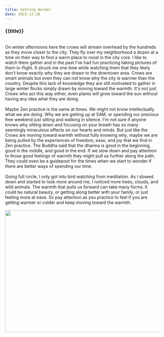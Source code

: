 ```yaml
---
title: Getting Warmer
date: 2023-12-28
---
```

<h3>{{title}}</h3>

<br/>
On winter afternoons here the crows will stream overhead by the hundreds as they move closer to the city. They fly over my neighborhood a dozen at a time on their way to find a warm place to roost in the city core. I like to watch them gather and in the past I've had fun practicing taking pictures of them in-flight. It struck me one time while watching them that they likely don't know exactly why they are drawn to the downtown area. Crows are smart animals but even they can not know why the city is warmer than the country. Despite this lack of knowledge they are still motivated to gather in large winter flocks simply drawn by moving toward the warmth. It's not just Crows who act this way either, even plants will grow toward the sun without having any idea what they are doing.
<br/><br/>
Maybe Zen practice is the same at times. We might not know intellectually what we are doing. Why we are getting up at 5AM, or spending our precious free weekend just sitting and walking in silence. I'm not sure if anyone knows why sitting down and focusing on your breath has so many seemingly miraculous effects on our hearts and minds. But just like the Crows are moving toward warmth without fully knowing why, maybe we are being pulled by the experiences of freedom, ease, and joy that we find in Zen practice. The Buddha said that the dharma is good in the beginning, good in the middle, and good in the end. If we slow down and pay attention to those good feelings of warmth they might pull us further along the path. They could even be a guidepost for the times when we start to wonder if there are better ways of spending our time.
<br/><br/>
Going full circle, I only got into bird watching from meditation. As I slowed down and started to look more around me, I noticed more trees, clouds, and wild animals. The warmth that pulls us forward can take many forms. It could be natural beauty, or getting along better with your family, or just feeling more at ease. So pay attention as you practice to feel if you are getting warmer or colder and keep moving toward the warmth.
<br/><br/>
<div class="center center-block">
    <img src="/assets/img/crows.jpg" class="img-fluid mx-auto" height="400px;"  width="600px;" style="display:block;"/>
</div>